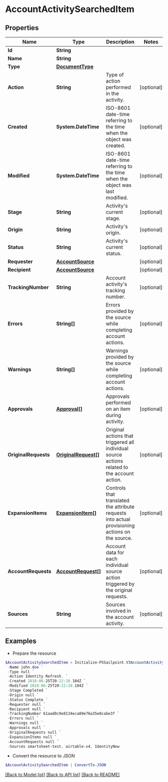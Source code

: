 # AccountActivitySearchedItem
## Properties

Name | Type | Description | Notes
------------ | ------------- | ------------- | -------------
**Id** | **String** |  | 
**Name** | **String** |  | 
**Type** | [**DocumentType**](DocumentType.md) |  | 
**Action** | **String** | Type of action performed in the activity. | [optional] 
**Created** | **System.DateTime** | ISO-8601 date-time referring to the time when the object was created. | [optional] 
**Modified** | **System.DateTime** | ISO-8601 date-time referring to the time when the object was last modified. | [optional] 
**Stage** | **String** | Activity&#39;s current stage. | [optional] 
**Origin** | **String** | Activity&#39;s origin. | [optional] 
**Status** | **String** | Activity&#39;s current status. | [optional] 
**Requester** | [**AccountSource**](AccountSource.md) |  | [optional] 
**Recipient** | [**AccountSource**](AccountSource.md) |  | [optional] 
**TrackingNumber** | **String** | Account activity&#39;s tracking number. | [optional] 
**Errors** | **String[]** | Errors provided by the source while completing account actions. | [optional] 
**Warnings** | **String[]** | Warnings provided by the source while completing account actions. | [optional] 
**Approvals** | [**Approval[]**](Approval.md) | Approvals performed on an item during activity. | [optional] 
**OriginalRequests** | [**OriginalRequest[]**](OriginalRequest.md) | Original actions that triggered all individual source actions related to the account action. | [optional] 
**ExpansionItems** | [**ExpansionItem[]**](ExpansionItem.md) | Controls that translated the attribute requests into actual provisioning actions on the source. | [optional] 
**AccountRequests** | [**AccountRequest[]**](AccountRequest.md) | Account data for each individual source action triggered by the original requests. | [optional] 
**Sources** | **String** | Sources involved in the account activity. | [optional] 

## Examples

- Prepare the resource
```powershell
$AccountActivitySearchedItem = Initialize-PSSailpoint.V3AccountActivitySearchedItem  -Id 2c91808375d8e80a0175e1f88a575222 `
 -Name john.doe `
 -Type null `
 -Action Identity Refresh. `
 -Created 2018-06-25T20:22:28.104Z `
 -Modified 2018-06-25T20:22:28.104Z `
 -Stage Completed `
 -Origin null `
 -Status Complete `
 -Requester null `
 -Recipient null `
 -TrackingNumber 61aad0c9e8134eca89e76a35e0cabe3f `
 -Errors null `
 -Warnings null `
 -Approvals null `
 -OriginalRequests null `
 -ExpansionItems null `
 -AccountRequests null `
 -Sources smartsheet-test, airtable-v4, IdentityNow
```

- Convert the resource to JSON
```powershell
$AccountActivitySearchedItem | ConvertTo-JSON
```

[[Back to Model list]](../README.md#documentation-for-models) [[Back to API list]](../README.md#documentation-for-api-endpoints) [[Back to README]](../README.md)

